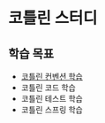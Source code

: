 # 코틀린 스터디

## 학습 목표
- [코틀린 컨벤션 학습](https://kotlinlang.org/docs/coding-conventions.html)
- 코틀린 코드 학습
- 코틀린 테스트 학습
- 코틀린 스프링 학습
